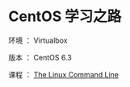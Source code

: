 # CentOS 学习之路

环境 ： Virtualbox

版本 ： CentOS 6.3

课程 ： [The Linux Command Line](http://billie66.github.io/TLCL/index.html)


